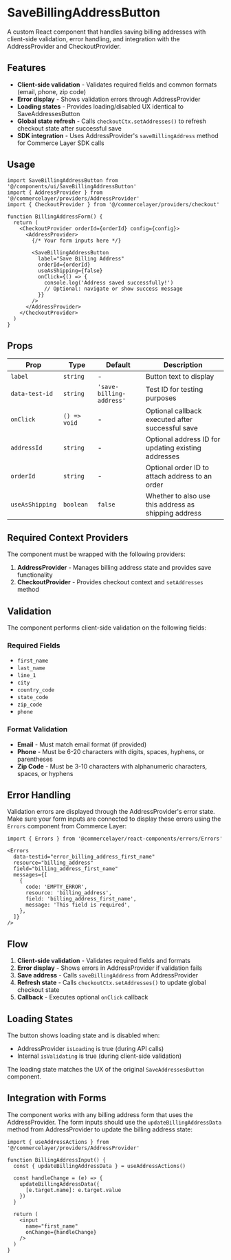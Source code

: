 # SaveBillingAddressButton

A custom React component that handles saving billing addresses with client-side validation, error handling, and integration with the AddressProvider and CheckoutProvider.

## Features

- **Client-side validation** - Validates required fields and common formats (email, phone, zip code)
- **Error display** - Shows validation errors through AddressProvider
- **Loading states** - Provides loading/disabled UX identical to SaveAddressesButton
- **Global state refresh** - Calls `checkoutCtx.setAddresses()` to refresh checkout state after successful save
- **SDK integration** - Uses AddressProvider's `saveBillingAddress` method for Commerce Layer SDK calls

## Usage

```tsx
import SaveBillingAddressButton from '@/components/ui/SaveBillingAddressButton'
import { AddressProvider } from '@/commercelayer/providers/AddressProvider'
import { CheckoutProvider } from '@/commercelayer/providers/checkout'

function BillingAddressForm() {
  return (
    <CheckoutProvider orderId={orderId} config={config}>
      <AddressProvider>
        {/* Your form inputs here */}
        
        <SaveBillingAddressButton
          label="Save Billing Address"
          orderId={orderId}
          useAsShipping={false}
          onClick={() => {
            console.log('Address saved successfully!')
            // Optional: navigate or show success message
          }}
        />
      </AddressProvider>
    </CheckoutProvider>
  )
}
```

## Props

| Prop | Type | Default | Description |
|------|------|---------|-------------|
| `label` | `string` | - | Button text to display |
| `data-test-id` | `string` | `'save-billing-address'` | Test ID for testing purposes |
| `onClick` | `() => void` | - | Optional callback executed after successful save |
| `addressId` | `string` | - | Optional address ID for updating existing addresses |
| `orderId` | `string` | - | Optional order ID to attach address to an order |
| `useAsShipping` | `boolean` | `false` | Whether to also use this address as shipping address |

## Required Context Providers

The component must be wrapped with the following providers:

1. **AddressProvider** - Manages billing address state and provides save functionality
2. **CheckoutProvider** - Provides checkout context and `setAddresses` method

## Validation

The component performs client-side validation on the following fields:

### Required Fields
- `first_name`
- `last_name`
- `line_1`
- `city`
- `country_code`
- `state_code`
- `zip_code`
- `phone`

### Format Validation
- **Email** - Must match email format (if provided)
- **Phone** - Must be 6-20 characters with digits, spaces, hyphens, or parentheses
- **Zip Code** - Must be 3-10 characters with alphanumeric characters, spaces, or hyphens

## Error Handling

Validation errors are displayed through the AddressProvider's error state. Make sure your form inputs are connected to display these errors using the `Errors` component from Commerce Layer:

```tsx
import { Errors } from '@commercelayer/react-components/errors/Errors'

<Errors
  data-testid="error_billing_address_first_name"
  resource="billing_address"
  field="billing_address_first_name"
  messages={[
    {
      code: 'EMPTY_ERROR',
      resource: 'billing_address',
      field: 'billing_address_first_name',
      message: 'This field is required',
    },
  ]}
/>
```

## Flow

1. **Client-side validation** - Validates required fields and formats
2. **Error display** - Shows errors in AddressProvider if validation fails
3. **Save address** - Calls `saveBillingAddress` from AddressProvider
4. **Refresh state** - Calls `checkoutCtx.setAddresses()` to update global checkout state
5. **Callback** - Executes optional `onClick` callback

## Loading States

The button shows loading state and is disabled when:
- AddressProvider `isLoading` is true (during API calls)
- Internal `isValidating` is true (during client-side validation)

The loading state matches the UX of the original `SaveAddressesButton` component.

## Integration with Forms

The component works with any billing address form that uses the AddressProvider. The form inputs should use the `updateBillingAddressData` method from AddressProvider to update the billing address state:

```tsx
import { useAddressActions } from '@/commercelayer/providers/AddressProvider'

function BillingAddressInput() {
  const { updateBillingAddressData } = useAddressActions()
  
  const handleChange = (e) => {
    updateBillingAddressData({ 
      [e.target.name]: e.target.value 
    })
  }
  
  return (
    <input 
      name="first_name"
      onChange={handleChange}
    />
  )
}
```
